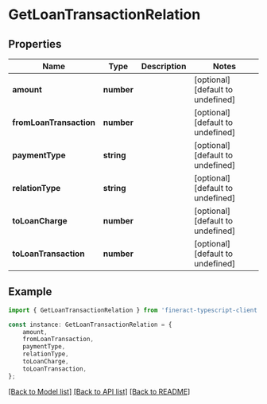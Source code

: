 # GetLoanTransactionRelation


## Properties

Name | Type | Description | Notes
------------ | ------------- | ------------- | -------------
**amount** | **number** |  | [optional] [default to undefined]
**fromLoanTransaction** | **number** |  | [optional] [default to undefined]
**paymentType** | **string** |  | [optional] [default to undefined]
**relationType** | **string** |  | [optional] [default to undefined]
**toLoanCharge** | **number** |  | [optional] [default to undefined]
**toLoanTransaction** | **number** |  | [optional] [default to undefined]

## Example

```typescript
import { GetLoanTransactionRelation } from 'fineract-typescript-client';

const instance: GetLoanTransactionRelation = {
    amount,
    fromLoanTransaction,
    paymentType,
    relationType,
    toLoanCharge,
    toLoanTransaction,
};
```

[[Back to Model list]](../README.md#documentation-for-models) [[Back to API list]](../README.md#documentation-for-api-endpoints) [[Back to README]](../README.md)
